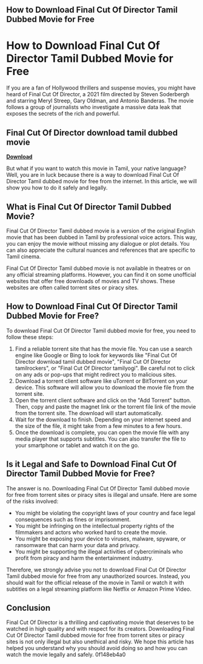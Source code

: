 ## How to Download Final Cut Of Director Tamil Dubbed Movie for Free

  
# How to Download Final Cut Of Director Tamil Dubbed Movie for Free
 
If you are a fan of Hollywood thrillers and suspense movies, you might have heard of Final Cut Of Director, a 2021 film directed by Steven Soderbergh and starring Meryl Streep, Gary Oldman, and Antonio Banderas. The movie follows a group of journalists who investigate a massive data leak that exposes the secrets of the rich and powerful.
 
## Final Cut Of Director download tamil dubbed movie


[**Download**](https://www.google.com/url?q=https%3A%2F%2Furloso.com%2F2tLkfx&sa=D&sntz=1&usg=AOvVaw1k9CGtMWT7sB90mYnKFfDD)

 
But what if you want to watch this movie in Tamil, your native language? Well, you are in luck because there is a way to download Final Cut Of Director Tamil dubbed movie for free from the internet. In this article, we will show you how to do it safely and legally.
 
## What is Final Cut Of Director Tamil Dubbed Movie?
 
Final Cut Of Director Tamil dubbed movie is a version of the original English movie that has been dubbed in Tamil by professional voice actors. This way, you can enjoy the movie without missing any dialogue or plot details. You can also appreciate the cultural nuances and references that are specific to Tamil cinema.
 
Final Cut Of Director Tamil dubbed movie is not available in theatres or on any official streaming platforms. However, you can find it on some unofficial websites that offer free downloads of movies and TV shows. These websites are often called torrent sites or piracy sites.
 
## How to Download Final Cut Of Director Tamil Dubbed Movie for Free?
 
To download Final Cut Of Director Tamil dubbed movie for free, you need to follow these steps:
 
1. Find a reliable torrent site that has the movie file. You can use a search engine like Google or Bing to look for keywords like "Final Cut Of Director download tamil dubbed movie", "Final Cut Of Director tamilrockers", or "Final Cut Of Director tamilyogi". Be careful not to click on any ads or pop-ups that might redirect you to malicious sites.
2. Download a torrent client software like uTorrent or BitTorrent on your device. This software will allow you to download the movie file from the torrent site.
3. Open the torrent client software and click on the "Add Torrent" button. Then, copy and paste the magnet link or the torrent file link of the movie from the torrent site. The download will start automatically.
4. Wait for the download to finish. Depending on your internet speed and the size of the file, it might take from a few minutes to a few hours.
5. Once the download is complete, you can open the movie file with any media player that supports subtitles. You can also transfer the file to your smartphone or tablet and watch it on the go.

## Is it Legal and Safe to Download Final Cut Of Director Tamil Dubbed Movie for Free?
 
The answer is no. Downloading Final Cut Of Director Tamil dubbed movie for free from torrent sites or piracy sites is illegal and unsafe. Here are some of the risks involved:

- You might be violating the copyright laws of your country and face legal consequences such as fines or imprisonment.
- You might be infringing on the intellectual property rights of the filmmakers and actors who worked hard to create the movie.
- You might be exposing your device to viruses, malware, spyware, or ransomware that can harm your data and privacy.
- You might be supporting the illegal activities of cybercriminals who profit from piracy and harm the entertainment industry.

Therefore, we strongly advise you not to download Final Cut Of Director Tamil dubbed movie for free from any unauthorized sources. Instead, you should wait for the official release of the movie in Tamil or watch it with subtitles on a legal streaming platform like Netflix or Amazon Prime Video.
 
## Conclusion
 
Final Cut Of Director is a thrilling and captivating movie that deserves to be watched in high quality and with respect for its creators. Downloading Final Cut Of Director Tamil dubbed movie for free from torrent sites or piracy sites is not only illegal but also unethical and risky. We hope this article has helped you understand why you should avoid doing so and how you can watch the movie legally and safely.
 0f148eb4a0
